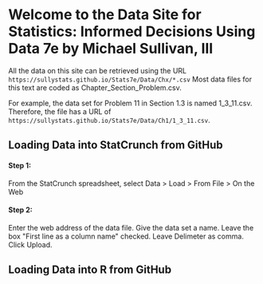 # Welcome to the Data Site for Statistics: Informed Decisions Using Data 7e by Michael Sullivan, III

All the data on this site can be retrieved using the URL  `https://sullystats.github.io/Stats7e/Data/Chx/*.csv` Most data files for this text are coded as Chapter_Section_Problem.csv.  

For example, the data set for Problem 11 in Section 1.3 is named 1_3_11.csv. Therefore, the file has a URL of `https://sullystats.github.io/Stats7e/Data/Ch1/1_3_11.csv`.

## Loading Data into StatCrunch from GitHub

#### Step 1:
From the StatCrunch spreadsheet, select  Data > Load > From File > On the Web
#### Step 2:
Enter the web address of the data file.  Give the data set a name.  Leave the box "First line as a column name" checked.  Leave Delimeter as comma.  Click Upload. 


## Loading Data into R from GitHub

